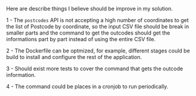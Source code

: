 Here are describe things I believe should be improve in my solution.

1 - The `postcodes` API is not accepting a high number of coordinates to get the list of Postcode by coordinate, so the input
CSV file should be break in smaller parts and the command to get the outcodes should get the informations part by part
instead of using the entire CSV file.

2 - The Dockerfile can be optmized, for example, different stages could be build to install and configure the rest of the application.

3 - Should exist more tests to cover the command that gets the outcode information.

4 - The command could be places in a cronjob to run periodically.

